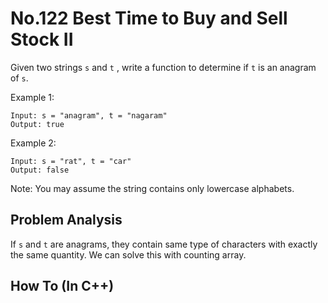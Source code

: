 No.122 Best Time to Buy and Sell Stock II
=========
Given two strings `s` and `t` , write a function to determine if `t` is an anagram of `s`.

Example 1:
```
Input: s = "anagram", t = "nagaram"
Output: true
```
Example 2:
```
Input: s = "rat", t = "car"
Output: false
```
Note:
You may assume the string contains only lowercase alphabets.

## Problem Analysis  

If `s` and `t` are anagrams, they contain same type of characters with exactly the same quantity. We can solve this with counting array.  

## How To (In C++)
